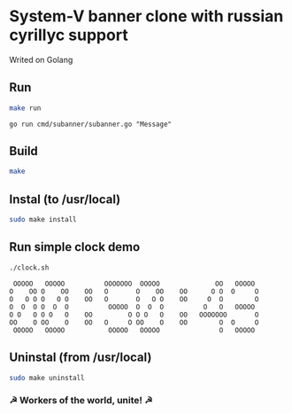 System-V banner clone with russian cyrillyc support
===================================================
Writed on Golang

## Run
```bash
make run
```
```
go run cmd/subanner/subanner.go "Message"
```

## Build
```bash
make
```

## Instal (to /usr/local)
```bash
sudo make install
```

## Run simple clock demo
```bash
./clock.sh
```
```
 OOOOO   OOOOO          OOOOOOO  OOOOO              OO   OOOOO  
O    OO O    OO    OO   O       O    OO    OO      O O  O     O 
O   O O O   O O    OO   O       O   O O    OO     O  O        O 
O  O  O O  O  O          OOOOO  O  O  O          O   O   OOOOO  
O O   O O O   O    OO         O O O   O    OO   OOOOOOO       O 
OO    O OO    O    OO   O     O OO    O    OO        O  O     O 
 OOOOO   OOOOO           OOOOO   OOOOO               O   OOOOO
```

## Uninstal (from /usr/local)
```bash
sudo make uninstall
```
### ☭ Workers of the world, unite! ☭

